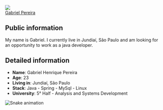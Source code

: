 <div>
    <a target='_blank' href="https://linkedin.com/in/gabrielhpereira">
        <img src="https://img.shields.io/badge/LinkedIn-0077B5?style=for-the-badge&logo=linkedin&logoColor=white">
    </a> 
</div>
<div class="badge-base LI-profile-badge" data-locale="pt_BR" data-size="medium" data-theme="dark" data-type="VERTICAL" data-vanity="gabrielhpereira" data-version="v1"><a class="badge-base__link LI-simple-link" href="https://br.linkedin.com/in/gabrielhpereira?trk=profile-badge">Gabriel Pereira</a></div>
              


## Public information

My name is Gabriel. I currently live in Jundiaí, São Paulo and am looking for an opportunity to work as a java developer.


## Detailed information

* **Name**: Gabriel Henrique Pereira  
* **Age**: 23
* **Living in**: Jundiaí, São Paulo
* **Stack**: Java - Spring - MySql - Linux
* **University**: 5° Half - Analysis and Systems Development

![Snake animation](https://github.com/Hekco/Hekco/blob/output/github-contribution-grid-snake.svg)
